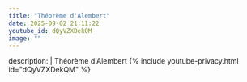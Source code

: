 ```yaml
---
title: "Théorème d'Alembert"
date: 2025-09-02 21:11:22 
youtube_id: dQyVZXDekQM
image: ""
---
```

description: |
  Théorème d'Alembert
{% include youtube-privacy.html id="dQyVZXDekQM" %}
